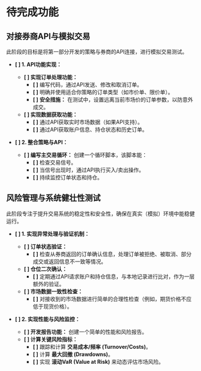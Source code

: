 # 待完成功能

## 对接券商API与模拟交易

此阶段的目标是将第一部分开发的策略与券商的API连接，进行模拟交易测试。

- **[ ] 1. API功能实现：**
  - **[ ] 实现订单处理功能：**
    - **[ ]** 编写代码，通过API发送、修改和取消订单。
    - **[ ]** 明确并使用适合你策略的订单类型（如市价单、限价单）。
    - **[ ]** **安全措施：** 在测试中，设置远离当前市场价的订单参数，以防意外成交。
  - **[ ] 实现数据获取功能：**
    - **[ ]** 通过API获取实时市场数据（如果API支持）。
    - **[ ]** 通过API获取账户信息、持仓状态和历史订单。

- **[ ] 2. 整合策略与API：**
  - **[ ] 编写主交易循环：** 创建一个循环脚本，该脚本能：
    - **[ ]** 检查交易信号。
    - **[ ]** 当信号出现时，通过API执行买入/卖出操作。
    - **[ ]** 持续监控订单状态和持仓。

## 风险管理与系统健壮性测试

此阶段专注于提升交易系统的稳定性和安全性，确保在真实（模拟）环境中能稳健运行。

- **[ ] 1. 实现异常处理与验证机制：**
  - **[ ] 订单状态验证：**
    - **[ ]** 检查从券商返回的订单确认信息，处理订单被拒绝、被取消、部分成交或返回信息不一致等情况。
  - **[ ] 仓位二次确认：**
    - **[ ]** 定期通过API请求账户和持仓信息，与本地记录进行比对，作为一层额外的验证。
  - **[ ] 市场数据一致性检查：**
    - **[ ]** 对接收到的市场数据进行简单的合理性检查（例如，期货价格不应低于现货价格）。

- **[ ] 2. 实现性能与风险监控：**
  - **[ ] 开发报告功能：** 创建一个简单的性能和风险报告。
  - **[ ] 计算关键风险指标：**
    - **[ ]** 跟踪和计算 **交易成本/频率 (Turnover/Costs)**。
    - **[ ]** 计算 **最大回撤 (Drawdowns)**。
    - **[ ]** 实现 **滚动VaR (Value at Risk)** 来动态评估市场风险。
